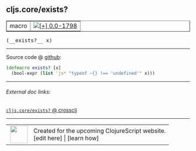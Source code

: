 ## cljs.core/exists?



 <table border="1">
<tr>
<td>macro</td>
<td><a href="https://github.com/cljsinfo/cljs-api-docs/tree/0.0-1798"><img valign="middle" alt="[+] 0.0-1798" title="Added in 0.0-1798" src="https://img.shields.io/badge/+-0.0--1798-lightgrey.svg"></a> </td>
</tr>
</table>


 <samp>
(__exists?__ x)<br>
</samp>

---







Source code @ [github](https://github.com/clojure/clojurescript/blob/r1886/src/clj/cljs/core.clj#L240-L241):

```clj
(defmacro exists? [x]
  (bool-expr (list 'js* "typeof ~{} !== 'undefined'" x)))
```

<!--
Repo - tag - source tree - lines:

 <pre>
clojurescript @ r1886
└── src
    └── clj
        └── cljs
            └── <ins>[core.clj:240-241](https://github.com/clojure/clojurescript/blob/r1886/src/clj/cljs/core.clj#L240-L241)</ins>
</pre>

-->

---



###### External doc links:

[`cljs.core/exists?` @ crossclj](http://crossclj.info/fun/cljs.core/exists%3F.html)<br>

---

 <table>
<tr><td>
<img valign="middle" align="right" width="48px" src="http://i.imgur.com/Hi20huC.png">
</td><td>
Created for the upcoming ClojureScript website.<br>
[edit here] | [learn how]
</td></tr></table>

[edit here]:https://github.com/cljsinfo/cljs-api-docs/blob/master/cljsdoc/cljs.core_existsQMARK.cljsdoc
[learn how]:https://github.com/cljsinfo/cljs-api-docs/wiki/cljsdoc-files

<!--

This information was too distracting to show to readers, but I'll leave it
commented here since it is helpful to:

- pretty-print the data used to generate this document
- and show how to retrieve that data



The API data for this symbol:

```clj
{:ns "cljs.core",
 :name "exists?",
 :type "macro",
 :signature ["[x]"],
 :source {:code "(defmacro exists? [x]\n  (bool-expr (list 'js* \"typeof ~{} !== 'undefined'\" x)))",
          :title "Source code",
          :repo "clojurescript",
          :tag "r1886",
          :filename "src/clj/cljs/core.clj",
          :lines [240 241]},
 :full-name "cljs.core/exists?",
 :full-name-encode "cljs.core_existsQMARK",
 :history [["+" "0.0-1798"]]}

```

Retrieve the API data for this symbol:

```clj
;; from Clojure REPL
(require '[clojure.edn :as edn])
(-> (slurp "https://raw.githubusercontent.com/cljsinfo/cljs-api-docs/catalog/cljs-api.edn")
    (edn/read-string)
    (get-in [:symbols "cljs.core/exists?"]))
```

-->
